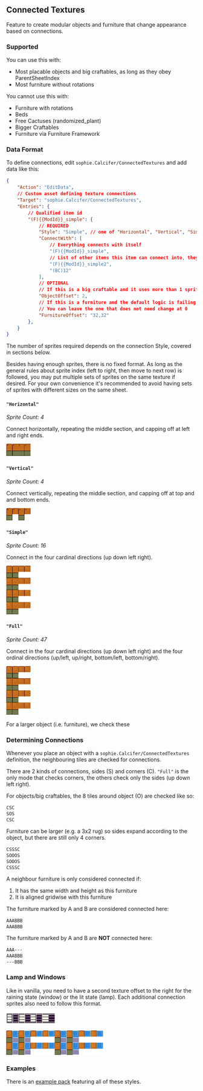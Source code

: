 <!-- can merge this into README later as desired -->
## Connected Textures

Feature to create modular objects and furniture that change appearance based on connections.

### Supported

You can use this with:
- Most placable objects and big craftables, as long as they obey ParentSheetIndex
- Most furniture without rotations

You cannot use this with:
- Furniture with rotations
- Beds
- Free Cactuses (randomized_plant)
- Bigger Craftables
- Furniture via Furniture Framework

### Data Format

To define connections, edit `sophie.Calcifer/ConnectedTextures` and add data like this:

```json
{
    "Action": "EditData",
    // Custom asset defining texture connections
    "Target": "sophie.Calcifer/ConnectedTextures",
    "Entries": {
        // Qualified item id
        "(F){{ModId}}_simple": {
            // REQUIRED
            "Style": "Simple", // one of "Horizontal", "Vertical", "Simple", "Full". More on this in following sections
            "ConnectWith": [
                // Everything connects with itself
                "(F){{ModId}}_simple",
                // List of other items this item can connect into, they don't need to have `sophie.Calcifer/ConnectedTextures` entries (but it usually makes more sense if they did)
                "(F){{ModId}}_simple2",
                "(BC)12"
            ],
            // OPTIONAL
            // If this is a big craftable and it uses more than 1 sprite for any reason, use this to change the offsets accordingly
            "ObjectOffset": 2,
            // If this is a furniture and the default logic is failing to account for the full width or height of sprites, use this to change the offsets accordingly
            // You can leave the one that does not need change at 0
            "FurnitureOffset": "32,32"
        },
    }
}
```

The number of sprites required depends on the connection Style, covered in sections below.

Besides having enough sprites, there is no fixed format. As long as the general rules about sprite index (left to right, then move to next row) is followed, you may put multiple sets of sprites on the same texture if desired. For your own convenience it's recommended to avoid having sets of sprites with different sizes on the same sheet.

#### `"Horizontal"`

_Sprite Count: 4_

Connect horizontally, repeating the middle section, and capping off at left and right ends.

![horizontal 4 sprites](./examples/ConnectedTexturesExamples/assets/horizontal.png)

#### `"Vertical"`

_Sprite Count: 4_

Connect vertically, repeating the middle section, and capping off at top and and bottom ends.

![vertical 4 sprites](./examples/ConnectedTexturesExamples/assets/vertical.png)

#### `"Simple"`

_Sprite Count: 16_

Connect in the four cardinal directions (up down left right).

![simple 16 sprites](./examples/ConnectedTexturesExamples/assets/simple.png)

#### `"Full"`

_Sprite Count: 47_

Connect in the four cardinal directions (up down left right) and the four ordinal directions (up/left, up/right, bottom/left, bottom/right).

![full 47 sprites](./examples/ConnectedTexturesExamples/assets/simple.png)

For a larger object (i.e. furniture), we check these

### Determining Connections

Whenever you place an object with a `sophie.Calcifer/ConnectedTextures` definition, the neighbouring tiles are checked for connections.

There are 2 kinds of connections, sides (S) and corners (C). `"Full"` is the only mode that checks corners, the others check only the sides (up down left right).

For objects/big craftables, the 8 tiles around object (O) are checked like so:
```
CSC
SOS
CSC
```

Furniture can be larger (e.g. a 3x2 rug) so sides expand according to the object, but there are still only 4 corners.
```
CSSSC
SOOOS
SOOOS
CSSSC
```

A neighbour furniture is only considered connected if:
1. It has the same width and height as this furniture
2. It is aligned gridwise with this furniture

The furniture marked by A and B are considered connected here:
```
AAABBB
AAABBB
```

The furniture marked by A and B are **NOT** connected here:
```
AAA---
AAABBB
---BBB
```

### Lamp and Windows

Like in vanilla, you need to have a second texture offset to the right for the raining state (window) or the lit state (lamp). Each additional connection sprites also need to follow this format.

![window 4*2 sprites](./examples/ConnectedTexturesExamples/assets/window_horizontal.png)

![lamp 16*2 sprites](./examples/ConnectedTexturesExamples/assets/lamp_simple.png)

### Examples

There is an [example pack](./examples/ConnectedTexturesExamples) featuring all of these styles.
